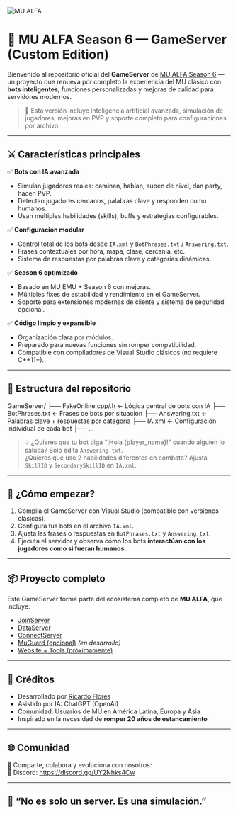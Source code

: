 ![MU ALFA](https://i.imgur.com/EnTJawW.jpeg)

# 💎 MU ALFA Season 6 — GameServer (Custom Edition)

Bienvenido al repositorio oficial del **GameServer** de [MU ALFA Season 6](https://github.com/creadormu) — un proyecto que renueva por completo la experiencia del MU clásico con **bots inteligentes**, funciones personalizadas y mejoras de calidad para servidores modernos.

> 🧠 Esta versión incluye inteligencia artificial avanzada, simulación de jugadores, mejoras en PVP y soporte completo para configuraciones por archivo.

---

## ⚔️ Características principales

✅ **Bots con IA avanzada**  
- Simulan jugadores reales: caminan, hablan, suben de nivel, dan party, hacen PVP.  
- Detectan jugadores cercanos, palabras clave y responden como humanos.  
- Usan múltiples habilidades (skills), buffs y estrategias configurables.

✅ **Configuración modular**  
- Control total de los bots desde `IA.xml` y `BotPhrases.txt` / `Answering.txt`.  
- Frases contextuales por hora, mapa, clase, cercanía, etc.  
- Sistema de respuestas por palabras clave y categorías dinámicas.

✅ **Season 6 optimizado**  
- Basado en MU EMU + Season 6 con mejoras.  
- Múltiples fixes de estabilidad y rendimiento en el GameServer.  
- Soporte para extensiones modernas de cliente y sistema de seguridad opcional.

✅ **Código limpio y expansible**  
- Organización clara por módulos.  
- Preparado para nuevas funciones sin romper compatibilidad.  
- Compatible con compiladores de Visual Studio clásicos (no requiere C++11+).

---

## 📁 Estructura del repositorio

GameServer/
├── FakeOnline.cpp/.h ← Lógica central de bots con IA
├── BotPhrases.txt ← Frases de bots por situación
├── Answering.txt ← Palabras clave + respuestas por categoría
├── IA.xml ← Configuración individual de cada bot
├── ...


> 💡 ¿Quieres que tu bot diga “¡Hola {player_name}!” cuando alguien lo saluda? Solo edita `Answering.txt`.  
> ¿Quieres que use 2 habilidades diferentes en combate? Ajusta `SkillID` y `SecondarySkillID` en `IA.xml`.

---

## 🚀 ¿Cómo empezar?

1. Compila el GameServer con Visual Studio (compatible con versiones clásicas).
2. Configura tus bots en el archivo `IA.xml`.
3. Ajusta las frases o respuestas en `BotPhrases.txt` y `Answering.txt`.
4. Ejecuta el servidor y observa cómo los bots **interactúan con los jugadores como si fueran humanos.**

---

## 📦 Proyecto completo

Este GameServer forma parte del ecosistema completo de **MU ALFA**, que incluye:

- [JoinServer](https://github.com/creadormu/JoinServer)
- [DataServer](https://github.com/creadormu/DataServer)
- [ConnectServer](https://github.com/creadormu/ConnectServer)
- [MuGuard (opcional)](https://github.com/creadormu/MuGuard) *(en desarrollo)*
- [Website + Tools (próximamente)]()

---

## 🤖 Créditos

- Desarrollado por [Ricardo Flores](https://github.com/creadormu)  
- Asistido por IA: ChatGPT (OpenAI)  
- Comunidad: Usuarios de MU en América Latina, Europa y Asia  
- Inspirado en la necesidad de **romper 20 años de estancamiento**

---

## 🌐 Comunidad

💬 Comparte, colabora y evoluciona con nosotros:  
📌 Discord: https://discord.gg/UY2Nhks4Cw

---

## 🧠 “No es solo un server. Es una simulación.”  

